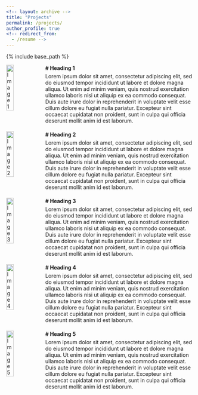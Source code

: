 ```yaml
---
<!-- layout: archive -->
title: "Projects"
permalink: /projects/
author_profile: true
<!-- redirect_from:
  - /resume -->
---
```


{% include base_path %}


<div style="display: flex; flex-direction: column; gap: 20px;">
  <div style="display: flex; align-items: flex-start; gap: 5px;">
    <img src="/images/bio-photo-2.jpg" alt="Image 1" style="width: 20%; height: auto;">
    <div style="width: 80%; display: flex; flex-direction: column; gap: 5px;">
      <p markdown="1" style="margin: 0; font-weight: bold;">
        # Heading 1
      </p>
      <p markdown="1" style="margin: 0;">
        Lorem ipsum dolor sit amet, consectetur adipiscing elit, sed do eiusmod tempor incididunt ut labore et dolore magna aliqua. Ut enim ad minim veniam, quis nostrud exercitation ullamco laboris nisi ut aliquip ex ea commodo consequat. Duis aute irure dolor in reprehenderit in voluptate velit esse cillum dolore eu fugiat nulla pariatur. Excepteur sint occaecat cupidatat non proident, sunt in culpa qui officia deserunt mollit anim id est laborum.
      </p>
    </div>
  </div>
  <div style="display: flex; align-items: flex-start; gap: 5px;">
    <img src="/images/bio-photo-2.jpg" alt="Image 2" style="width: 20%; height: auto;">
    <div style="width: 80%; display: flex; flex-direction: column; gap: 5px;">
      <p markdown="1" style="margin: 0; font-weight: bold;">
        # Heading 2
      </p>
      <p markdown="1" style="margin: 0;">
        Lorem ipsum dolor sit amet, consectetur adipiscing elit, sed do eiusmod tempor incididunt ut labore et dolore magna aliqua. Ut enim ad minim veniam, quis nostrud exercitation ullamco laboris nisi ut aliquip ex ea commodo consequat. Duis aute irure dolor in reprehenderit in voluptate velit esse cillum dolore eu fugiat nulla pariatur. Excepteur sint occaecat cupidatat non proident, sunt in culpa qui officia deserunt mollit anim id est laborum.
      </p>
    </div>
  </div>
  <div style="display: flex; align-items: flex-start; gap: 5px;">
    <img src="/images/bio-photo-2.jpg" alt="Image 3" style="width: 20%; height: auto;">
    <div style="width: 80%; display: flex; flex-direction: column; gap: 5px;">
      <p markdown="1" style="margin: 0; font-weight: bold;">
        # Heading 3
      </p>
      <p markdown="1" style="margin: 0;">
        Lorem ipsum dolor sit amet, consectetur adipiscing elit, sed do eiusmod tempor incididunt ut labore et dolore magna aliqua. Ut enim ad minim veniam, quis nostrud exercitation ullamco laboris nisi ut aliquip ex ea commodo consequat. Duis aute irure dolor in reprehenderit in voluptate velit esse cillum dolore eu fugiat nulla pariatur. Excepteur sint occaecat cupidatat non proident, sunt in culpa qui officia deserunt mollit anim id est laborum.
      </p>
    </div>
  </div>
  <div style="display: flex; align-items: flex-start; gap: 5px;">
    <img src="/images/bio-photo-2.jpg" alt="Image 4" style="width: 20%; height: auto;">
    <div style="width: 80%; display: flex; flex-direction: column; gap: 5px;">
      <p markdown="1" style="margin: 0; font-weight: bold;">
        # Heading 4
      </p>
      <p markdown="1" style="margin: 0;">
        Lorem ipsum dolor sit amet, consectetur adipiscing elit, sed do eiusmod tempor incididunt ut labore et dolore magna aliqua. Ut enim ad minim veniam, quis nostrud exercitation ullamco laboris nisi ut aliquip ex ea commodo consequat. Duis aute irure dolor in reprehenderit in voluptate velit esse cillum dolore eu fugiat nulla pariatur. Excepteur sint occaecat cupidatat non proident, sunt in culpa qui officia deserunt mollit anim id est laborum.
      </p>
    </div>
  </div>
  <div style="display: flex; align-items: flex-start; gap: 5px;">
    <img src="/images/bio-photo-2.jpg" alt="Image 5" style="width: 20%; height: auto;">
    <div style="width: 80%; display: flex; flex-direction: column; gap: 5px;">
      <p markdown="1" style="margin: 0; font-weight: bold;">
        # Heading 5
      </p>
      <p markdown="1" style="margin: 0;">
        Lorem ipsum dolor sit amet, consectetur adipiscing elit, sed do eiusmod tempor incididunt ut labore et dolore magna aliqua. Ut enim ad minim veniam, quis nostrud exercitation ullamco laboris nisi ut aliquip ex ea commodo consequat. Duis aute irure dolor in reprehenderit in voluptate velit esse cillum dolore eu fugiat nulla pariatur. Excepteur sint occaecat cupidatat non proident, sunt in culpa qui officia deserunt mollit anim id est laborum.
      </p>
    </div>
  </div>
</div>



<!-- <div style="display: flex; flex-direction: row; gap: 20px;">

<div style="width: 20%;">
    <img src="/images/bio-photo-2.jpg" alt="Image 1" style="width: 100%; height: auto;">
    <img src="/images/bio-photo-2.jpg" alt="Image 2" style="width: 100%; height: auto;">
    <img src="/images/bio-photo-2.jpg" alt="Image 3" style="width: 100%; height: auto;">
    <img src="/images/bio-photo-2.jpg" alt="Image 4" style="width: 100%; height: auto;">
    <img src="/images/bio-photo-2.jpg" alt="Image 5" style="width: 100%; height: auto;">
</div>

<div style="width: 80%;">
    <p>Text 1</p>
    <p>Text 2</p>
    <p>Text 3</p>
    <p>Text 4</p>
    <p>Text 5</p>
</div> -->

</div>
